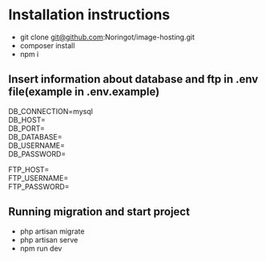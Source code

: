  # Installation instructions
 - git clone git@github.com:Noringot/image-hosting.git
 - composer install
 - npm i
 
 ## Insert information about database and ftp in .env file(example in .env.example)
<p>
  <div>DB_CONNECTION=mysql</div>
  <div>DB_HOST=</div>
  <div>DB_PORT=</div>
  <div>DB_DATABASE=</div>
  <div>DB_USERNAME=</div>
  <div>DB_PASSWORD=</div>
</p>

<p>
  <div>FTP_HOST=</div>
  <div>FTP_USERNAME=</div>
  <div>FTP_PASSWORD=</div>
</p>

## Running migration and start project
- php artisan migrate
- php artisan serve
- npm run dev
